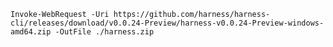 ```
Invoke-WebRequest -Uri https://github.com/harness/harness-cli/releases/download/v0.0.24-Preview/harness-v0.0.24-Preview-windows-amd64.zip -OutFile ./harness.zip
```

<!---
Potential Scarf cURL
Invoke-WebRequest -Uri 'http://harness.gateway.scarf.sh/v0.0.24-Preview/harness-v0.0.24-Preview-linux-amd64.tar.gz' -MaximumRedirection 10 -OutFile './harness-v0.0.24-Preview-linux-amd64.tar.gz' -PassThru -ErrorAction SilentlyContinue
-->
